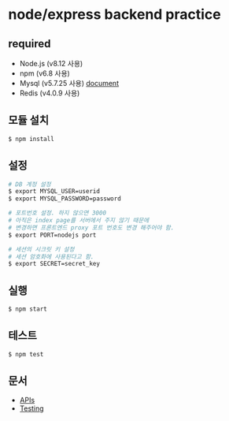 # node/express backend practice

## required
- Node.js (v8.12 사용)
- npm (v6.8 사용)
- Mysql (v5.7.25 사용) [document](https://github.com/jongho123/NodeBackendPractice/blob/master/doc/database_v1.md#database-%EB%B2%84%EC%A0%84)
- Redis (v4.0.9 사용)

## 모듈 설치
```sh
$ npm install
```

## 설정
```sh
# DB 계정 설정
$ export MYSQL_USER=userid
$ export MYSQL_PASSWORD=password

# 포트번호 설정. 하지 않으면 3000
# 아직은 index page를 서버에서 주지 않기 때문에
# 변경하면 프론트엔드 proxy 포트 번호도 변경 해주어야 함.
$ export PORT=nodejs port

# 세션의 시크릿 키 설정
# 세션 암호화에 사용된다고 함.
$ export SECRET=secret_key
```

## 실행
```sh
$ npm start
```

## 테스트
```sh
$ npm test
```

## 문서
- [APIs](https://github.com/jongho123/NodeBackendPractice/blob/master/doc/apis.md)
- [Testing](https://github.com/jongho123/NodeBackendPractice/blob/master/doc/testing.md#testing-%ED%95%98%EA%B8%B0-%EC%A0%84-%ED%95%84%EC%9A%94%ED%95%9C-%EA%B2%83)
